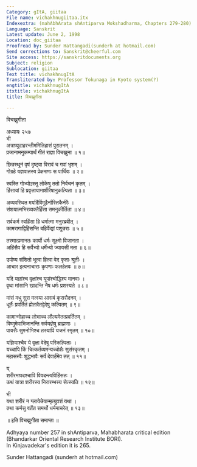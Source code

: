 ```yaml
---
Category: gItA, giitaa
File name: vichakhnugiitaa.itx
Indexextra: (mahAbhArata shAntiparva Mokshadharma, Chapters 279-280)
Language: Sanskrit
Latest update: June 2, 1998
Location: doc_giitaa
Proofread by: Sunder Hattangadi(sunderh at hotmail.com)
Send corrections to: Sanskrit@cheerful.com
Site access: https://sanskritdocuments.org
Subject: religion
Sublocation: giitaa
Text title: vichakhnugItA
Transliterated by: Professor Tokunaga in Kyoto system(?)
engtitle: vichakhnugItA
itxtitle: vichakhnugItA
title: विचख्नुगीता

---
```

  
 विचख्नुगीता   
  
 अध्यायः २५७  
 भी  
अत्राप्युदाहरन्तीममितिहासं पुरातनम् ।  
प्रजानामनुकम्पार्थं गीतं राज्ञा विचख्नुना ॥ १॥  
  
छिन्नस्थूनं वृषं दृष्ट्वा विरावं च गवां भृशम् ।  
गोग्रहे यज्ञवातस्य प्रेक्षमाणः स पार्थिवः ॥ २॥  
  
स्वस्ति गोभ्योऽस्तु लोकेषु ततो निर्वचनं कृतम् ।  
हिंसायां हि प्रवृत्तायामाशीरेषानुकल्पिता ॥ ३॥  
  
अव्यवस्थित मर्यादैर्विमूढैर्नास्तिकैर्नरैः ।  
संशयात्मभिरव्यक्तैर्हिंसा समनुकीर्तिता ॥ ४॥  
  
सर्वकर्म स्वहिंसा हि धर्मात्मा मनुरब्रवीत् ।  
कामरागाद्विहिंसन्ति बहिर्वेद्यां पशून्नराः ॥ ५॥  
  
तस्मात्प्रमानतः कार्यो धर्मः सूक्ष्मो विजानता ।  
अहिंसैव हि सर्वेभ्यो धर्मेभ्यो ज्यायसी मता ॥ ६॥  
  
उपोष्य संशितो भूत्वा हित्वा वेद कृताः श्रुतीः ।  
आचार इत्यनाचाराः कृपणाः फलहेतवः ॥ ७॥  
  
यदि यज्ञांश्च वृक्षांश्च यूपांश्चोद्धिश्य मानवाः ।  
वृथा मांसानि खादन्ति नैष धर्मः प्रशस्यते ॥ ८॥  
  
मांसं मधु सुरा मत्स्या आसवं कृसरौदनम् ।  
धूर्तैः प्रवर्तितं ह्येतन्नैतद्वेदेषु कल्पितम् ॥ ९॥  
  
कामान्मोहाच्च लोभाच्च लौल्यमेतत्प्रवर्तितम् ।  
विष्णुमेवाभिजानन्ति सर्वयज्ञेषु ब्राह्मणाः ।  
पायसैः सुमनोभिश्च तस्यापि यजनं स्मृतम् ॥ १०॥  
  
यज्ञियाश्चैव ये वृक्षा वेदेषु परिकल्पिताः ।  
यच्चापि किं चित्कर्तव्यमन्यच्चोक्षैः सुसंस्कृतम् ।  
महासत्त्वैः शुद्धभावैः सर्वं देवार्हमेव तत् ॥ ११॥  
  
 य्  
शरीरमापदश्चापि विवदन्त्यविहिंसतः ।  
कथं यात्रा शरीरस्य निरारम्भस्य सेत्स्यति ॥ १२॥  
  
 भी  
यथा शरीरं न ग्लायेन्नेयान्मृत्युवशं यथा ।  
तथा कर्मसु वर्तेत समर्थो धर्ममाचरेत् ॥ १३॥  
  
॥ इति विचख्नुगीता समाप्ता ॥  
  
  
  
Adhyaya number 257 in shAntiparva, Mahabharata critical edition  
(Bhandarkar Oriental Research Institute BORI).  
In Kinjavadekar's edition it is 265.  
  
Sunder Hattangadi  (sunderh at hotmail.com)  
  

